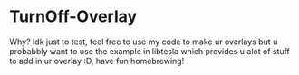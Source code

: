 # TurnOff-Overlay

Why? Idk just to test, feel free to use my code to make ur overlays but u probabbly want to use the example in libtesla which provides u alot of stuff to add in ur overlay :D, have fun homebrewing!

